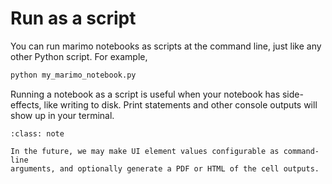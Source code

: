 # Run as a script

You can run marimo notebooks as scripts at the command line, just like
any other Python script. For example,

```bash
python my_marimo_notebook.py
```

Running a notebook as a script is useful when your notebook has side-effects,
like writing to disk. Print statements and other console outputs will show
up in your terminal.

```{admonition} Future plans
:class: note

In the future, we may make UI element values configurable as command-line
arguments, and optionally generate a PDF or HTML of the cell outputs.
```
